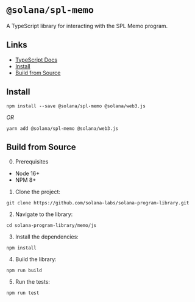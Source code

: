 # `@solana/spl-memo`

A TypeScript library for interacting with the SPL Memo program.

## Links

- [TypeScript Docs](https://solana-labs.github.io/solana-program-library/memo/js/)
- [Install](#install)
- [Build from Source](#build-from-source)

## Install

```shell
npm install --save @solana/spl-memo @solana/web3.js
```
_OR_
```shell
yarn add @solana/spl-memo @solana/web3.js
```

## Build from Source

0. Prerequisites

* Node 16+
* NPM 8+

1. Clone the project:
```shell
git clone https://github.com/solana-labs/solana-program-library.git
```

2. Navigate to the library:
```shell
cd solana-program-library/memo/js
```

3. Install the dependencies:
```shell
npm install
```

4. Build the library:
```shell
npm run build
```

5. Run the tests:
```shell
npm run test
```
